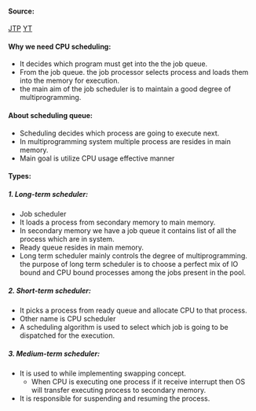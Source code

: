 #### Source:
[JTP](https://www.javatpoint.com/os-process-schedulers)
[YT](https://www.youtube.com/watch?v=K-Q85-gRmaA&list=PLXj4XH7LcRfDrdQuJTHIPmKMpa7eYVaPm&index=10)

#### Why we need CPU scheduling:

* It decides which program must get into the the job queue.
* From the job queue. the job processor selects process and loads them into the memory for execution. 
* the main aim of the job scheduler is to maintain a good degree of multiprogramming.


#### About scheduling queue:

* Scheduling decides which process are going to execute next.
* In multiprogramming system multiple process are resides in main memory.
* Main goal is utilize CPU usage effective manner

#### Types:

##### 1. Long-term scheduler:

* Job scheduler
* It loads a process from secondary memory to main memory.
* In secondary memory we have a job queue it contains list of all the process which are in system.
* Ready queue resides in main memory.
* Long term scheduler mainly controls the degree of multiprogramming. the purpose of long term scheduler is to choose a perfect mix of IO bound and CPU bound processes among the jobs present in the pool.

##### 2. Short-term scheduler:

* It picks a process from ready queue and allocate CPU to that process.
* Other name is CPU scheduler
* A scheduling algorithm is used to select which job is going to be dispatched for the execution.

##### 3. Medium-term scheduler:

* It is used to while implementing swapping concept.
	* When CPU is executing one process if it receive interrupt then OS will transfer executing process to secondary memory.
* It is responsible for suspending and resuming the process.